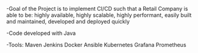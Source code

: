-Goal of the Project is to implement CI/CD such that a Retail Company is able to be:
highly available, highly scalable, highly performant, easily built and maintained, developed and deployed quickly

-Code developed with Java

-Tools:
Maven
Jenkins
Docker
Ansible
Kubernetes
Grafana
Prometheus
